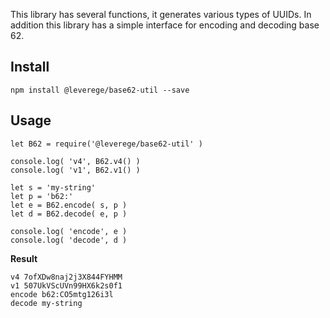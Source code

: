 
This library has several functions, it generates various types of UUIDs. In addition this library has a simple interface for encoding and decoding base 62.

## Install

```
npm install @leverege/base62-util --save
```

## Usage

```
let B62 = require('@leverege/base62-util' )

console.log( 'v4', B62.v4() )
console.log( 'v1', B62.v1() )

let s = 'my-string'
let p = 'b62:'
let e = B62.encode( s, p )
let d = B62.decode( e, p )

console.log( 'encode', e )
console.log( 'decode', d )
```
**Result**

```
v4 7ofXDw8naj2j3X844FYHMM
v1 507UkVScUVn99HX6k2s0f1
encode b62:CO5mtg126i3l
decode my-string
```


